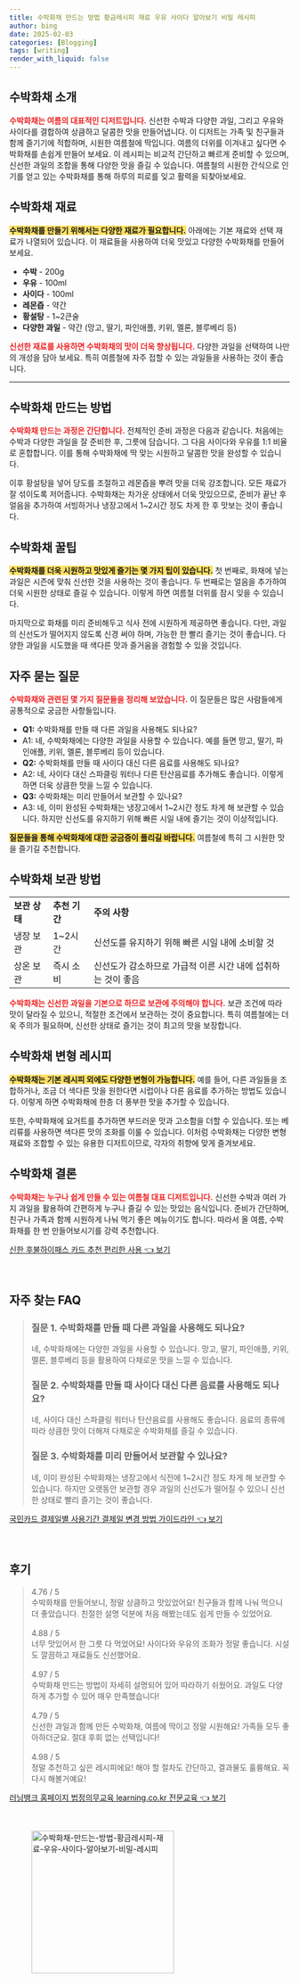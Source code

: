 ```yaml
---
title: 수박화채 만드는 방법 황금레시피 재료 우유 사이다 알아보기 비밀 레시피
author: bing
date: 2025-02-03
categories: [Blogging]
tags: [writing]
render_with_liquid: false
---
```



<h2 id='수박화채_소개'>수박화채 소개</h2>

<p><b><span style="color: #ee2323;">수박화채는 여름의 대표적인 디저트입니다.</span></b> 신선한 수박과 다양한 과일, 그리고 우유와 사이다를 결합하여 상큼하고 달콤한 맛을 만들어냅니다. 이 디저트는 가족 및 친구들과 함께 즐기기에 적합하며, 시원한 여름철에 딱입니다. 여름의 더위를 이겨내고 싶다면 수박화채를 손쉽게 만들어 보세요. 이 레시피는 비교적 간단하고 빠르게 준비할 수 있으며, 신선한 과일의 조합을 통해 다양한 맛을 즐길 수 있습니다. 여름철의 시원한 간식으로 인기를 얻고 있는 수박화채를 통해 하루의 피로를 잊고 활력을 되찾아보세요.</p>

<h2 id='수박화채_재료'>수박화채 재료</h2>

<p><b><span style="background-color: #ffe066;">수박화채를 만들기 위해서는 다양한 재료가 필요합니다.</span></b> 아래에는 기본 재료와 선택 재료가 나열되어 있습니다. 이 재료들을 사용하여 더욱 맛있고 다양한 수박화채를 만들어보세요.</p>

<ul>
    <li><b>수박</b> - 200g</li>
    <li><b>우유</b> - 100ml</li>
    <li><b>사이다</b> - 100ml</li>
    <li><b>레몬즙</b> - 약간</li>
    <li><b>황설탕</b> - 1~2큰술</li>
    <li><b>다양한 과일</b> - 약간 (망고, 딸기, 파인애플, 키위, 멜론, 블루베리 등)</li>
</ul>

<p><b><span style="color: #ee2323;">신선한 재료를 사용하면 수박화채의 맛이 더욱 향상됩니다.</span></b> 다양한 과일을 선택하여 나만의 개성을 담아 보세요. 특히 여름철에 자주 접할 수 있는 과일들을 사용하는 것이 좋습니다.</p>

<hr />

<h2 id='수박화채_만드는_방법'>수박화채 만드는 방법</h2>

<p><b><span style="color: #ee2323;">수박화채 만드는 과정은 간단합니다.</span></b> 전체적인 준비 과정은 다음과 같습니다. 처음에는 수박과 다양한 과일을 잘 준비한 후, 그릇에 담습니다. 그 다음 사이다와 우유를 1:1 비율로 혼합합니다. 이를 통해 수박화채에 딱 맞는 시원하고 달콤한 맛을 완성할 수 있습니다.</p>

<p>이후 황설탕을 넣어 당도를 조절하고 레몬즙을 뿌려 맛을 더욱 강조합니다. 모든 재료가 잘 섞이도록 저어줍니다. 수박화채는 차가운 상태에서 더욱 맛있으므로, 준비가 끝난 후 얼음을 추가하여 서빙하거나 냉장고에서 1~2시간 정도 차게 한 후 맛보는 것이 좋습니다.</p>

<h2 id='수박화채_꿀팁'>수박화채 꿀팁</h2>

<p><b><span style="background-color: #ffe066;">수박화채를 더욱 시원하고 맛있게 즐기는 몇 가지 팁이 있습니다.</span></b> 첫 번째로, 화채에 넣는 과일은 시즌에 맞춰 신선한 것을 사용하는 것이 좋습니다. 두 번째로는 얼음을 추가하여 더욱 시원한 상태로 즐길 수 있습니다. 이렇게 하면 여름철 더위를 잠시 잊을 수 있습니다.</p>

<p>마지막으로 화채를 미리 준비해두고 식사 전에 시원하게 제공하면 좋습니다. 다만, 과일의 신선도가 떨어지지 않도록 신경 써야 하며, 가능한 한 빨리 즐기는 것이 좋습니다. 다양한 과일을 시도했을 때 색다른 맛과 즐거움을 경험할 수 있을 것입니다.</p>

<h2 id='자주_묻는_질문'>자주 묻는 질문</h2>

<p><b><span style="color: #ee2323;">수박화채와 관련된 몇 가지 질문들을 정리해 보았습니다.</span></b> 이 질문들은 많은 사람들에게 공통적으로 궁금한 사항들입니다.</p>

<ul>
    <li><b>Q1:</b> 수박화채를 만들 때 다른 과일을 사용해도 되나요?</li>
    <li>A1: 네, 수박화채에는 다양한 과일을 사용할 수 있습니다. 예를 들면 망고, 딸기, 파인애플, 키위, 멜론, 블루베리 등이 있습니다.</li>
    <li><b>Q2:</b> 수박화채를 만들 때 사이다 대신 다른 음료를 사용해도 되나요?</li>
    <li>A2: 네, 사이다 대신 스파클링 워터나 다른 탄산음료를 추가해도 좋습니다. 이렇게 하면 더욱 상큼한 맛을 느낄 수 있습니다.</li>
    <li><b>Q3:</b> 수박화채는 미리 만들어서 보관할 수 있나요?</li>
    <li>A3: 네, 이미 완성된 수박화채는 냉장고에서 1~2시간 정도 차게 해 보관할 수 있습니다. 하지만 신선도를 유지하기 위해 빠른 시일 내에 즐기는 것이 이상적입니다.</li>
</ul>

<p><b><span style="background-color: #ffe066;">질문들을 통해 수박화채에 대한 궁금증이 풀리길 바랍니다.</span></b> 여름철에 특히 그 시원한 맛을 즐기길 추천합니다.</p>

<h2 id='수박화채_보관_방법'>수박화채 보관 방법</h2>

<table>
    <tr>
        <td><b>보관 상태</b></td>
        <td><b>추천 기간</b></td>
        <td><b>주의 사항</b></td>
    </tr>
    <tr>
        <td>냉장 보관</td>
        <td>1~2시간</td>
        <td>신선도를 유지하기 위해 빠른 시일 내에 소비할 것</td>
    </tr>
    <tr>
        <td>상온 보관</td>
        <td>즉시 소비</td>
        <td>신선도가 감소하므로 가급적 이른 시간 내에 섭취하는 것이 좋음</td>
    </tr>
</table>

<p><b><span style="color: #ee2323;">수박화채는 신선한 과일을 기본으로 하므로 보관에 주의해야 합니다.</span></b> 보관 조건에 따라 맛이 달라질 수 있으니, 적절한 조건에서 보관하는 것이 중요합니다. 특히 여름철에는 더욱 주의가 필요하며, 신선한 상태로 즐기는 것이 최고의 맛을 보장합니다.</p>

<h2 id='수박화채_변형_레시피'>수박화채 변형 레시피</h2>

<p><b><span style="background-color: #ffe066;">수박화채는 기본 레시피 외에도 다양한 변형이 가능합니다.</span></b> 예를 들어, 다른 과일들을 조합하거나, 조금 더 색다른 맛을 원한다면 시럽이나 다른 음료를 추가하는 방법도 있습니다. 이렇게 하면 수박화채에 한층 더 풍부한 맛을 추가할 수 있습니다.</p>

<p>또한, 수박화채에 요거트를 추가하면 부드러운 맛과 고소함을 더할 수 있습니다. 또는 베리류를 사용하면 색다른 맛의 조화를 이룰 수 있습니다. 이처럼 수박화채는 다양한 변형 재료와 조합할 수 있는 유용한 디저트이므로, 각자의 취향에 맞게 즐겨보세요.</p>

<h2 id='수박화채_결론'>수박화채 결론</h2>

<p><b><span style="color: #ee2323;">수박화채는 누구나 쉽게 만들 수 있는 여름철 대표 디저트입니다.</span></b> 신선한 수박과 여러 가지 과일을 활용하여 간편하게 누구나 즐길 수 있는 맛있는 음식입니다. 준비가 간단하며, 친구나 가족과 함께 시원하게 나눠 먹기 좋은 메뉴이기도 합니다. 따라서 올 여름, 수박화채를 한 번 만들어보시기를 강력 추천합니다.</p>


<p><a class="click-button" title="신한 후불하이패스 카드 추천 편리한 사용" href="https://24nara.github.io/posts/%EC%8B%A0%ED%95%9C-%ED%9B%84%EB%B6%88%ED%95%98%EC%9D%B4%ED%8C%A8%EC%8A%A4-%EC%B9%B4%EB%93%9C-%EC%B6%94%EC%B2%9C-%ED%8E%B8%EB%A6%AC%ED%95%9C-%EC%82%AC%EC%9A%A9/" rel="dofollow">신한 후불하이패스 카드 추천 편리한 사용 👈 보기</a></p><br>
<h2 id='자주_찾는_FAQ'>자주 찾는 FAQ</h2>
<div itemscope="" itemtype="https://schema.org/FAQPage"> 
<blockquote> 
<div itemscope="" itemprop="mainEntity" itemtype="https://schema.org/Question"> 
<h3 itemprop="name">질문 1. 수박화채를 만들 때 다른 과일을 사용해도 되나요?</h3> 
<div itemscope="" itemprop="acceptedAnswer" itemtype="https://schema.org/Answer"> 
<span itemprop="text"> 
<p>네, 수박화채에는 다양한 과일을 사용할 수 있습니다. 망고, 딸기, 파인애플, 키위, 멜론, 블루베리 등을 활용하여 다채로운 맛을 느낄 수 있습니다.</p> 
</span> 
</div> 
</div> 
<div itemscope="" itemprop="mainEntity" itemtype="https://schema.org/Question"> 
<h3 itemprop="name">질문 2. 수박화채를 만들 때 사이다 대신 다른 음료를 사용해도 되나요?</h3> 
<div itemscope="" itemprop="acceptedAnswer" itemtype="https://schema.org/Answer"> 
<span itemprop="text"> 
<p>네, 사이다 대신 스파클링 워터나 탄산음료를 사용해도 좋습니다. 음료의 종류에 따라 상큼한 맛이 더해져 다채로운 수박화채를 즐길 수 있습니다.</p> 
</span> 
</div> 
</div> 
<div itemscope="" itemprop="mainEntity" itemtype="https://schema.org/Question"> 
<h3 itemprop="name">질문 3. 수박화채를 미리 만들어서 보관할 수 있나요?</h3> 
<div itemscope="" itemprop="acceptedAnswer" itemtype="https://schema.org/Answer"> 
<span itemprop="text"> 
<p>네, 이미 완성된 수박화채는 냉장고에서 식전에 1~2시간 정도 차게 해 보관할 수 있습니다. 하지만 오랫동안 보관할 경우 과일의 신선도가 떨어질 수 있으니 신선한 상태로 빨리 즐기는 것이 좋습니다.</p> 
</span> 
</div> 
</div> 
</blockquote> 
</div>
<p><a class="click-button" title="국민카드 결제일별 사용기간 결제일 변경 방법 가이드라인" href="https://24nara.github.io/posts/%EA%B5%AD%EB%AF%BC%EC%B9%B4%EB%93%9C-%EA%B2%B0%EC%A0%9C%EC%9D%BC%EB%B3%84-%EC%82%AC%EC%9A%A9%EA%B8%B0%EA%B0%84-%EA%B2%B0%EC%A0%9C%EC%9D%BC-%EB%B3%80%EA%B2%BD-%EB%B0%A9%EB%B2%95-%EA%B0%80%EC%9D%B4%EB%93%9C%EB%9D%BC%EC%9D%B8/" rel="dofollow">국민카드 결제일별 사용기간 결제일 변경 방법 가이드라인 👈 보기</a></p><br>
<h2 id='후기'>후기</h2>
<div itemscope itemtype="https://schema.org/Product">
  <blockquote>
  <div itemprop="review" itemscope itemtype="https://schema.org/Review">
      <div itemprop="reviewRating" itemscope itemtype="https://schema.org/Rating"> <span itemprop="ratingValue">4.76</span> / <span itemprop="bestRating">5</span> </div>
      <span itemprop="reviewBody">수박화채를 만들어보니, 정말 상큼하고 맛있었어요! 친구들과 함께 나눠 먹으니 더 좋았습니다. 친절한 설명 덕분에 처음 해봤는데도 쉽게 만들 수 있었어요.</span>
  </div>
  <br>
  <div itemprop="review" itemscope itemtype="https://schema.org/Review">
      <div itemprop="reviewRating" itemscope itemtype="https://schema.org/Rating"> <span itemprop="ratingValue">4.88</span> / <span itemprop="bestRating">5</span> </div>
      <span itemprop="reviewBody">너무 맛있어서 한 그릇 다 먹었어요! 사이다와 우유의 조화가 정말 좋습니다. 시설도 깔끔하고 재료들도 신선했어요.</span>
  </div>
  <br>
  <div itemprop="review" itemscope itemtype="https://schema.org/Review">
      <div itemprop="reviewRating" itemscope itemtype="https://schema.org/Rating"> <span itemprop="ratingValue">4.97</span> / <span itemprop="bestRating">5</span> </div>
      <span itemprop="reviewBody">수박화채 만드는 방법이 자세히 설명되어 있어 따라하기 쉬웠어요. 과일도 다양하게 추가할 수 있어 매우 만족했습니다!</span>
  </div>
  <br>
  <div itemprop="review" itemscope itemtype="https://schema.org/Review">
      <div itemprop="reviewRating" itemscope itemtype="https://schema.org/Rating"> <span itemprop="ratingValue">4.79</span> / <span itemprop="bestRating">5</span> </div>
      <span itemprop="reviewBody">신선한 과일과 함께 만든 수박화채, 여름에 딱이고 정말 시원해요! 가족들 모두 좋아하더군요. 절대 후회 없는 선택입니다!</span>
  </div>
  <br>
  <div itemprop="review" itemscope itemtype="https://schema.org/Review">
      <div itemprop="reviewRating" itemscope itemtype="https://schema.org/Rating"> <span itemprop="ratingValue">4.98</span> / <span itemprop="bestRating">5</span> </div>
      <span itemprop="reviewBody">정말 추천하고 싶은 레시피에요! 해야 할 절차도 간단하고, 결과물도 훌륭해요. 꼭 다시 해볼거예요!</span>
  </div>
  </blockquote>
</div>
<p><a class="click-button" title="러닝뱅크 홈페이지 법정의무교육 learning.co.kr 전문교육" href="https://24nara.github.io/posts/%EB%9F%AC%EB%8B%9D%EB%B1%85%ED%81%AC-%ED%99%88%ED%8E%98%EC%9D%B4%EC%A7%80-%EB%B2%95%EC%A0%95%EC%9D%98%EB%AC%B4%EA%B5%90%EC%9C%A1-learning.co.kr-%EC%A0%84%EB%AC%B8%EA%B5%90%EC%9C%A1/" rel="dofollow">러닝뱅크 홈페이지 법정의무교육 learning.co.kr 전문교육 👈 보기</a></p><br>
<figure class="image"><img src="https://24nara.github.io/assets/img/thumbnail/수박화채-만드는-방법-황금레시피-재료-우유-사이다-알아보기-비밀-레시피.webp" alt="수박화채-만드는-방법-황금레시피-재료-우유-사이다-알아보기-비밀-레시피" width="256" height="256"></figure>